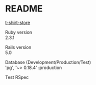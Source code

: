 # README

[t-shirt-store](https://t-shirt-store.herokuapp.com)

Ruby version  
2.3.1

Rails version  
5.0

Database (Development/Production/Test)  
'pg', '~> 0.18.4' :production

Test
RSpec
